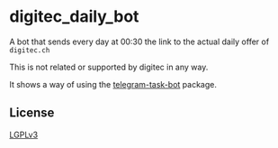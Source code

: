 # digitec_daily_bot

A bot that sends every day at 00:30 the link to the actual daily offer of `digitec.ch`

This is not related or supported by digitec in any way.

It shows a way of using the [telegram-task-bot](https://pypi.org/project/telegram-task-bot/) package.

## License
[LGPLv3](LICENSE)
